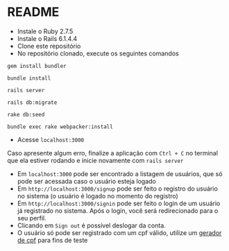 # README
- Instale o Ruby 2.7.5
- Instale o Rails 6.1.4.4
- Clone este repositório
- No repositório clonado, execute os seguintes comandos

```
gem install bundler
```
```
bundle install
```
```
rails server
```
```
rails db:migrate
```
```
rake db:seed
```
```
bundle exec rake webpacker:install
```
- Acesse `localhost:3000`

Caso apresente algum erro, finalize a aplicação com `Ctrl + C` no terminal que ela estiver rodando e inicie novamente com `rails server`

- Em `localhost:3000` pode ser encontrado a listagem de usuários, que só pode ser acessada caso o usuário esteja logado
- Em `http://localhost:3000/signup` pode ser feito o registro do usuário no sistema (o usuário é logado no momento do registro)
- Em `http://localhost:3000/signin` pode ser feito o login de um usuário já registrado no sistema. Após o login, você será redirecionado para o seu perfil.
- Clicando em `Sign out` é possível deslogar da conta.
- O usuário só pode ser registrado com um cpf válido, utilize um [gerador de cpf](https://www.geradordecpf.org/) para fins de teste
